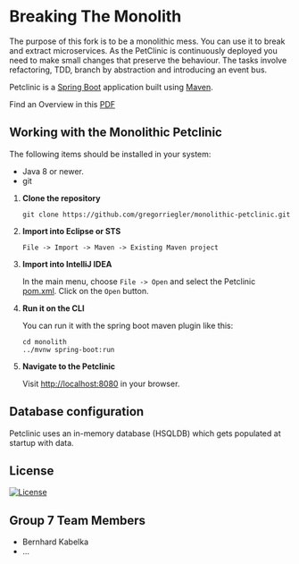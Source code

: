 # Breaking The Monolith

The purpose of this fork is to be a monolithic mess. 
You can use it to break and extract microservices.
As the PetClinic is continuously deployed you need to make small changes that preserve the behaviour.
The tasks involve refactoring, TDD, branch by abstraction and introducing an event bus.

Petclinic is a [Spring Boot](https://spring.io/guides/gs/spring-boot) application built using [Maven](https://spring.io/guides/gs/maven/).

Find an Overview in this [PDF](https://github.com/gregorriegler/monolithic-petclinic/blob/master/Monolithic%20Pet%20Clinic.pdf)

## Working with the Monolithic Petclinic

The following items should be installed in your system:
* Java 8 or newer.
* git

1) **Clone the repository**
    ```
    git clone https://github.com/gregorriegler/monolithic-petclinic.git
    ```
2) **Import into Eclipse or STS**
    ```
    File -> Import -> Maven -> Existing Maven project
    ```
3) **Import into IntelliJ IDEA**

    In the main menu, choose `File -> Open` and select the Petclinic [pom.xml](pom.xml). Click on the `Open` button.

4) **Run it on the CLI**

    You can run it with the spring boot maven plugin like this:
    ```
    cd monolith
    ../mvnw spring-boot:run
    ```

5) **Navigate to the Petclinic**

    Visit [http://localhost:8080](http://localhost:8080) in your browser.

## Database configuration

Petclinic uses an in-memory database (HSQLDB) which gets populated at startup with data.

## License

[![License](https://img.shields.io/badge/License-Apache%202.0-yellowgreen.svg)](LICENSE)  

## Group 7 Team Members

* Bernhard Kabelka
* ...
